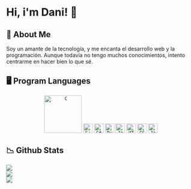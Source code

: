 # Hi, i'm Dani! 👋

## 🌠 About Me
Soy un amante de la tecnología, y me encanta el desarrollo web y la programación.
Aunque todavía no tengo muchos conocimientos, intento centrarme en hacer bien lo que sé.

## 🖥️ Program Languages

<p align="center">
  <code><img title="C" height="100" src="https://github.com/zumrudu-anka/zumrudu-anka/blob/master/images/c.svg"></code>
  <code><img title="C++" height="25" src="https://github.com/zumrudu-anka/zumrudu-anka/blob/master/images/cpp.svg"></code>
  <code><img title="C#" height="25" src="https://github.com/zumrudu-anka/zumrudu-anka/blob/master/images/cSharp.svg"></code>
  <code><img title="Python" height="25" src="https://github.com/zumrudu-anka/zumrudu-anka/blob/master/images/python-original.svg"></code>
  <code><img title="Javascript" height="25" src="https://github.com/zumrudu-anka/zumrudu-anka/blob/master/images/javascript.svg"></code>
  <code><img title="HTML5" height="25" src="https://github.com/zumrudu-anka/zumrudu-anka/blob/master/images/html5.svg"></code>
  <code><img title="CSS" height="25" src="https://github.com/zumrudu-anka/zumrudu-anka/blob/master/images/css.svg"></code>
  <code><img title="Java" height="25" src="https://github.com/zumrudu-anka/zumrudu-anka/blob/master/images/java-original.svg"></code>
</p>

## 📉 Github Stats
![](https://github-readme-stats.vercel.app/api?username=Daniel0611CN&theme=onedark&hide_border=false&include_all_commits=false&count_private=false)<br/>
![](https://github-readme-streak-stats.herokuapp.com/?user=Daniel0611CN&theme=onedark&hide_border=false)<br/>
![](https://github-readme-stats.vercel.app/api/top-langs/?username=Daniel0611CN&theme=onedark&hide_border=false&include_all_commits=false&count_private=false&layout=compact)


<!--
**Daniel0611CN/Daniel0611CN** is a ✨ _special_ ✨ repository because its `README.md` (this file) appears on your GitHub profile.

Here are some ideas to get you started:


